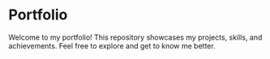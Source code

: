 # Portfolio
Welcome to my portfolio! This repository showcases my projects, skills, and achievements. Feel free to explore and get to know me better.
